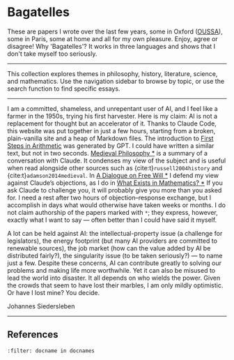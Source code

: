 # Bagatelles

These are papers I wrote over the last few years,
some in Oxford ([OUSSA](https://www.conted.ox.ac.uk/about/oussa)),
some in Paris, some at home and all for my own pleasure.
Enjoy, agree or disagree! 
Why 'Bagatelles'? It works in three languages and shows that I don't take myself too seriously.

---

This collection explores themes in philosophy, history, literature, science, 
and mathematics.
Use the navigation sidebar to browse by topic, or use the search function 
to find specific essays.

---

I am a committed, shameless, and unrepentant user of AI, and
I feel like a farmer in the 1950s, trying his first harvester.
Here is my claim: AI is not a replacement for thought but an accelerator of it.
Thanks to Claude Code, this website was put together in just a few hours, starting from a broken, plain-vanilla site and a heap of Markdown files.
The introduction to [First Steps in Arithmetic](mathematics/arithmetic.md) was generated by GPT.
I could have written a similar text, but not in two seconds.
[Medieval Philosophy *](philosophy/34-medieval-philosophy.md) is a summary of a conversation with Claude.
It condenses my view of the subject and is useful when
read alongside other sources such as {cite:t}`russell2004history` and {cite:t}`adamson2014medieval`. In [A Dialogue on Free Will *](philosophy/36-free-will.md) 
I defend my view against Claude’s objections, as I do in [What Exists in Mathematics? *](philosophy/mathematics-existence.md) 
If you ask Claude to challenge you, it will probably give you more than you asked for. 
I need a rest after two hours of objection–response exchange, but I accomplish in days what would otherwise have taken weeks or months.
I do not claim authorship of the papers marked with `*`; they express, however, 
exactly what I want to say — often better than I could have said it myself.

A lot can be held against AI: the intellectual-property issue (a challenge for legislators), 
the energy footprint (but many AI providers are committed to renewable sources), 
the job market (how can the value added by AI be distributed fairly?), 
the singularity issue (to be taken seriously?) — to name just a few.
Despite these concerns, AI can contribute greatly to solving our problems and making life more worthwhile. 
Yet it can also be misused to lead the world into disaster. It all depends on who wields the power.
Given the crowds that seem to have lost their marbles, I am only mildly optimistic.
Or have I lost mine? You decide.

Johannes Siedersleben

---

## References

```{bibliography}
:filter: docname in docnames
```



